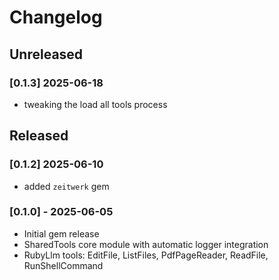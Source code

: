 # Changelog

## Unreleased
### [0.1.3] 2025-06-18
- tweaking the load all tools process

## Released

### [0.1.2] 2025-06-10
- added `zeitwerk` gem

### [0.1.0] - 2025-06-05
- Initial gem release
- SharedTools core module with automatic logger integration
- RubyLlm tools: EditFile, ListFiles, PdfPageReader, ReadFile, RunShellCommand
